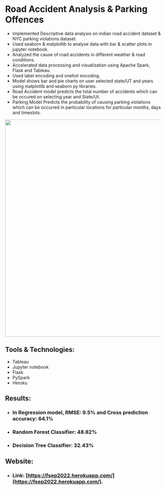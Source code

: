 # Road Accident Analysis & Parking Offences

* Implemented Descriptive data analysis on indian road accident dataset & NYC parking violations dataset.
* Used seaborn & matplotlib to analyse data with bar & scatter plots in jupyter notebook.
* Analyzed the cause of road accidents in different weather & road conditions. 
* Accelerated data processing and visualization using Apache Spark, Flask and Tableau.
* Used label encoding and onehot encoding.
* Model shows bar and pie charts on user selected state/UT and years using matplotlib and seaborn py libraries.
* Road Accident model predicts the total number of accidents which can be occured on selecting year and State/Ut.
* Parking Model Predicts the probability of causing parking violations which can be occurred in particular locations for particular months, days and timeslots.

<p align="center">
<img src="https://user-images.githubusercontent.com/49865067/171613783-a5d045a3-8e66-4e66-be67-3b40b2aa7670.png" width="700">
</p>

## Tools & Technologies:

* Tableau
* Jupyter notebook
* Flask
* PySpark
* Heroku

## Results:

* ### In Regression model, RMSE: 9.5% and Cross prediction accuracy: 64.1%

* ### Random Forest Classifier: 48.82%
* ### Decision Tree Classifier: 32.43%

## Website:

* ### Link: [https://fsep2022.herokuapp.com/](https://fsep2022.herokuapp.com/).


